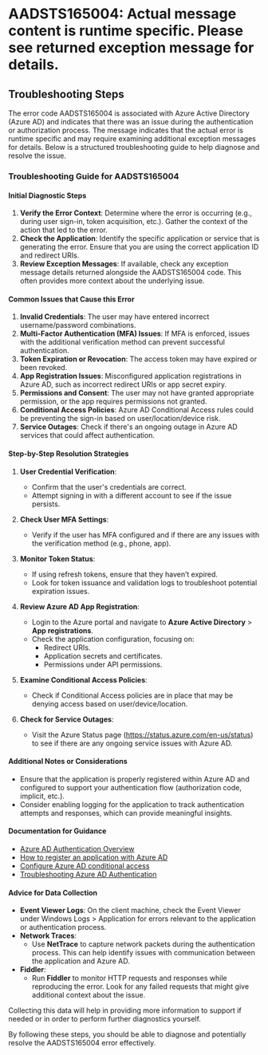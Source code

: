 
# AADSTS165004: Actual message content is runtime specific. Please see returned exception message for details.


## Troubleshooting Steps
The error code AADSTS165004 is associated with Azure Active Directory (Azure AD) and indicates that there was an issue during the authentication or authorization process. The message indicates that the actual error is runtime specific and may require examining additional exception messages for details. Below is a structured troubleshooting guide to help diagnose and resolve the issue.

### Troubleshooting Guide for AADSTS165004

#### Initial Diagnostic Steps
1. **Verify the Error Context**: Determine where the error is occurring (e.g., during user sign-in, token acquisition, etc.). Gather the context of the action that led to the error.
2. **Check the Application**: Identify the specific application or service that is generating the error. Ensure that you are using the correct application ID and redirect URIs.
3. **Review Exception Messages**: If available, check any exception message details returned alongside the AADSTS165004 code. This often provides more context about the underlying issue.

#### Common Issues that Cause this Error
1. **Invalid Credentials**: The user may have entered incorrect username/password combinations.
2. **Multi-Factor Authentication (MFA) Issues**: If MFA is enforced, issues with the additional verification method can prevent successful authentication.
3. **Token Expiration or Revocation**: The access token may have expired or been revoked.
4. **App Registration Issues**: Misconfigured application registrations in Azure AD, such as incorrect redirect URIs or app secret expiry.
5. **Permissions and Consent**: The user may not have granted appropriate permission, or the app requires permissions not granted.
6. **Conditional Access Policies**: Azure AD Conditional Access rules could be preventing the sign-in based on user/location/device risk.
7. **Service Outages**: Check if there's an ongoing outage in Azure AD services that could affect authentication.

#### Step-by-Step Resolution Strategies
1. **User Credential Verification**:
   - Confirm that the user's credentials are correct.
   - Attempt signing in with a different account to see if the issue persists.
   
2. **Check User MFA Settings**:
   - Verify if the user has MFA configured and if there are any issues with the verification method (e.g., phone, app).
   
3. **Monitor Token Status**:
   - If using refresh tokens, ensure that they haven’t expired.
   - Look for token issuance and validation logs to troubleshoot potential expiration issues.

4. **Review Azure AD App Registration**:
   - Login to the Azure portal and navigate to **Azure Active Directory** > **App registrations**.
   - Check the application configuration, focusing on:
     - Redirect URIs.
     - Application secrets and certificates.
     - Permissions under API permissions.

5. **Examine Conditional Access Policies**:
   - Check if Conditional Access policies are in place that may be denying access based on user/device/location.

6. **Check for Service Outages**:
   - Visit the Azure Status page (https://status.azure.com/en-us/status) to see if there are any ongoing service issues with Azure AD.

#### Additional Notes or Considerations
- Ensure that the application is properly registered within Azure AD and configured to support your authentication flow (authorization code, implicit, etc.).
- Consider enabling logging for the application to track authentication attempts and responses, which can provide meaningful insights.

#### Documentation for Guidance
- [Azure AD Authentication Overview](https://docs.microsoft.com/en-us/azure/active-directory/develop/authentication-scenarios)
- [How to register an application with Azure AD](https://docs.microsoft.com/en-us/azure/active-directory/develop/quickstart-register-app)
- [Configure Azure AD conditional access](https://docs.microsoft.com/en-us/azure/active-directory/conditional-access/overview)
- [Troubleshooting Azure AD Authentication](https://docs.microsoft.com/en-us/azure/active-directory/develop/authentication-troubleshoot)

#### Advice for Data Collection
- **Event Viewer Logs**: On the client machine, check the Event Viewer under Windows Logs > Application for errors relevant to the application or authentication process.
- **Network Traces**:
  - Use **NetTrace** to capture network packets during the authentication process. This can help identify issues with communication between the application and Azure AD.
- **Fiddler**:
  - Run **Fiddler** to monitor HTTP requests and responses while reproducing the error. Look for any failed requests that might give additional context about the issue.

Collecting this data will help in providing more information to support if needed or in order to perform further diagnostics yourself.

By following these steps, you should be able to diagnose and potentially resolve the AADSTS165004 error effectively.